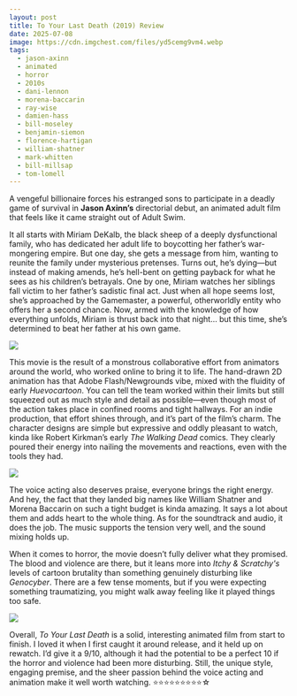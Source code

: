 ```yaml
---
layout: post
title: To Your Last Death (2019) Review
date: 2025-07-08
image: https://cdn.imgchest.com/files/yd5cemg9vm4.webp
tags:
  - jason-axinn
  - animated
  - horror
  - 2010s
  - dani-lennon
  - morena-baccarin
  - ray-wise
  - damien-hass
  - bill-moseley
  - benjamin-siemon
  - florence-hartigan
  - william-shatner
  - mark-whitten
  - bill-millsap
  - tom-lomell
---
```

A vengeful billionaire forces his estranged sons to participate in a deadly game of survival in __Jason Axinn’s__ directorial debut, an animated adult film that feels like it came straight out of Adult Swim.

It all starts with Miriam DeKalb, the black sheep of a deeply dysfunctional family, who has dedicated her adult life to boycotting her father’s war-mongering empire. But one day, she gets a message from him, wanting to reunite the family under mysterious pretenses. Turns out, he’s dying—but instead of making amends, he’s hell-bent on getting payback for what he sees as his children’s betrayals. One by one, Miriam watches her siblings fall victim to her father’s sadistic final act. Just when all hope seems lost, she’s approached by the Gamemaster, a powerful, otherworldly entity who offers her a second chance. Now, armed with the knowledge of how everything unfolds, Miriam is thrust back into that night… but this time, she’s determined to beat her father at his own game.

<img src="https://cdn.imgchest.com/files/7lxcpxrjb27.webp">

This movie is the result of a monstrous collaborative effort from animators around the world, who worked online to bring it to life. The hand-drawn 2D animation has that Adobe Flash/Newgrounds vibe, mixed with the fluidity of early _Huevocartoon_. You can tell the team worked within their limits but still squeezed out as much style and detail as possible—even though most of the action takes place in confined rooms and tight hallways. For an indie production, that effort shines through, and it’s part of the film’s charm. The character designs are simple but expressive and oddly pleasant to watch, kinda like Robert Kirkman’s early _The Walking Dead_ comics. They clearly poured their energy into nailing the movements and reactions, even with the tools they had.

<img src="https://cdn.imgchest.com/files/4jdcv632pb4.webp">

The voice acting also deserves praise, everyone brings the right energy. And hey, the fact that they landed big names like William Shatner and Morena Baccarin on such a tight budget is kinda amazing. It says a lot about them and adds heart to the whole thing.
As for the soundtrack and audio, it does the job. The music supports the tension very well, and the sound mixing holds up.

When it comes to horror, the movie doesn’t fully deliver what they promised. The blood and violence are there, but it leans more into _Itchy & Scratchy's_ levels of cartoon brutality than something genuinely disturbing like _Genocyber_. There are a few tense moments, but if you were expecting something traumatizing, you might walk away feeling like it played things too safe.

<img src="https://cdn.imgchest.com/files/yq9c3v2bqe4.webp">

Overall, _To Your Last Death_ is a solid, interesting animated film from start to finish. I loved it when I first caught it around release, and it held up on rewatch.
I’d give it a 9/10, although it had the potential to be a perfect 10 if the horror and violence had been more disturbing. Still, the unique style, engaging premise, and the sheer passion behind the voice acting and animation make it well worth watching.
⭐⭐⭐⭐⭐⭐⭐⭐⭐☆

